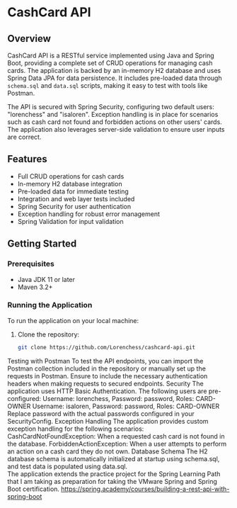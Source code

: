 # CashCard API

## Overview

CashCard API is a RESTful service implemented using Java and Spring Boot, providing a complete set of CRUD operations for managing cash cards. The application is backed by an in-memory H2 database and uses Spring Data JPA for data persistence. It includes pre-loaded data through `schema.sql` and `data.sql` scripts, making it easy to test with tools like Postman.

The API is secured with Spring Security, configuring two default users: "lorenchess" and "isaloren". Exception handling is in place for scenarios such as cash card not found and forbidden actions on other users' cards. The application also leverages server-side validation to ensure user inputs are correct.

## Features

- Full CRUD operations for cash cards
- In-memory H2 database integration
- Pre-loaded data for immediate testing
- Integration and web layer tests included
- Spring Security for user authentication
- Exception handling for robust error management
- Spring Validation for input validation

## Getting Started

### Prerequisites

- Java JDK 11 or later
- Maven 3.2+

### Running the Application

To run the application on your local machine:

1. Clone the repository:
   ```sh
   git clone https://github.com/Lorenchess/cashcard-api.git


Testing with Postman
To test the API endpoints, you can import the Postman collection included in the repository or manually set up the requests in Postman. Ensure to include the necessary authentication headers when making requests to secured endpoints.
Security
The application uses HTTP Basic Authentication. The following users are pre-configured:
Username: lorenchess, Password: password, Roles: CARD-OWNER
Username: isaloren, Password: password, Roles: CARD-OWNER
Replace password with the actual passwords configured in your SecurityConfig.
Exception Handling
The application provides custom exception handling for the following scenarios:
CashCardNotFoundException: When a requested cash card is not found in the database.
ForbiddenActionException: When a user attempts to perform an action on a cash card they do not own.
Database Schema
The H2 database schema is automatically initialized at startup using schema.sql, and test data is populated using data.sql.  
The application extends the practice project for the Spring Learning Path that I am taking as preparation for taking the VMware Spring and Spring Boot certification. https://spring.academy/courses/building-a-rest-api-with-spring-boot
